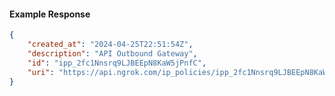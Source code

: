 <!-- Code generated for API Clients. DO NOT EDIT. -->

#### Example Response

```json
{
	"created_at": "2024-04-25T22:51:54Z",
	"description": "API Outbound Gateway",
	"id": "ipp_2fc1Nnsrq9LJBEEpN8KaW5jPnfC",
	"uri": "https://api.ngrok.com/ip_policies/ipp_2fc1Nnsrq9LJBEEpN8KaW5jPnfC"
}
```
